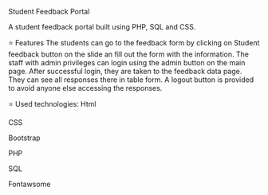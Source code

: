  Student Feedback Portal
 
A student feedback portal built using PHP, SQL and CSS.

⭐ Features
The students can go to the feedback form by clicking on Student feedback button on the slide an fill out the form with the information.
The staff with admin privileges can login using the admin button on the main page.
After successful login, they are taken to the feedback data page. They can see all responses there in table form.
A logout button is provided to avoid anyone else accessing the responses.

⭐ Used technologies:
Html

CSS

Bootstrap

PHP

SQL

Fontawsome
